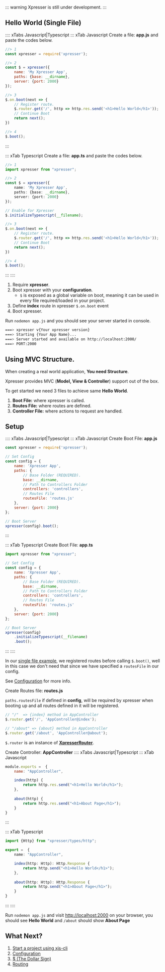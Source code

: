 ::: warning
Xpresser is still under development.
:::

## Hello World (Single File)
:::: xTabs Javascript|Typescript
::: xTab Javascript
Create a file: **app.js** and paste the codes below.
```javascript
//> 1
const xpresser = require('xpresser');

//> 2
const $ = xpresser({
    name: 'My Xpresser App',
    paths: {base: __dirname},
    server: {port: 2000}
});

//> 3
$.on.boot(next => {
    // Register route.
    $.router.get('/', http => http.res.send('<h1>Hello World</h1>'));
    // Continue Boot    
    return next();
})

//> 4
$.boot();
```
:::

::: xTab Typescript
Create a file: **app.ts** and paste the codes below.
```typescript
//> 1
import xpresser from "xpresser";

//> 2
const $ = xpresser({
    name: 'My Xpresser App',
    paths: {base: __dirname},
    server: {port: 2000}
});

// Enable for Xpresser
$.initializeTypescript(__filename);

//> 3
$.on.boot(next => {
    // Register route.
    $.router.get('/', http => http.res.send('<h1>Hello World</h1>'));
    // Continue Boot    
    return next();
})

//> 4
$.boot();
```
:::
::::

1. Require **xpresser**.
2. Boot xpresser with your **configuration**.
    * `$` is exposed as a global variable on boot, meaning it can be used in every file required/loaded in your project.
3. Define **index** route in xpresser `$.on.boot` event 
4. Boot xpresser.

Run ```nodemon app.js``` and you should see your server started in console.
```sh
===> xpresser v{Your xpresser version}
===> Starting {Your App Name}...
===> Server started and available on http://localhost:2000/
===> PORT:2000
```

## Using MVC Structure.
When creating a real world application, **You need Structure**.

Xpresser provides MVC (**Model, View & Controller**) support out of the box.

To get started we need 3 files to achieve same **Hello World**.

1. **Boot File:** where xpresser is called.
2. **Routes File:** where routes are defined.
3. **Controller File:** where actions to request are handled.


## Setup

:::: xTabs Javascript|Typescript
::: xTab Javascript
Create Boot File: **app.js**
```javascript
const xpresser = require('xpresser');

// Set Config
const config = {
    name: 'Xpresser App',
    paths: {
        // Base Folder (REQUIRED).
        base: __dirname,
        // Path to Controllers Folder
        controllers: 'controllers',
        // Routes File
        routesFile: 'routes.js'
    },
    server: {port: 2000}
};

// Boot Server
xpresser(config).boot();
```
:::

::: xTab Typescript
Create Boot File: **app.ts**
```javascript
import xpresser from "xpresser";

// Set Config
const config = {
    name: 'Xpresser App',
    paths: {
        // Base Folder (REQUIRED).
        base: __dirname,
        // Path to Controllers Folder
        controllers: 'controllers',
        // Routes File
        routesFile: 'routes.js'
    },
    server: {port: 2000}
};

// Boot Server
xpresser(config)
    .initializeTypescript(__filename)
    .boot();
```
:::
::::

In our [single file example](#hello-world-single-file), we registered routes before calling `$.boot()`, well in this case we don't need that since we have specified a `routesFile` in our config.

See [Configuration](./configuration/readme.md) for more info.

Create Routes file: **routes.js**

`paths.routesFile` if defined in **config**, will be required by xpresser when booting up and all routes defined in it will be registered.
```javascript
// "/"  => {index} method in AppController
$.router.get('/', 'AppController@index');

// "/about" => {about} method in AppController
$.router.get('/about', 'AppController@about');
```
`$.router` is an instance of [**XpresserRouter**](../router/readme.md).

Create Controller: **AppController**
:::: xTabs Javascript|Typescript
::: xTab Javascript
```javascript
module.exports =  {
    name: "AppController",

    index(http) {
        return http.res.send("<h1>Hello World</h1>");
    },
    
    about(http) {
        return http.res.send("<h1>About Page</h1>");
    }
}
```
:::

::: xTab Typescript
```typescript
import {Http} from "xpresser/types/http";

export =  {
    name: "AppController",

    index(http: Http): Http.Response {
        return http.send("<h1>Hello World</h1>");
    },
    
    about(http: Http): Http.Response {
        return http.send("<h1>About Page</h1>");
    }
}
```
:::
::::

Run `nodemon app.js` and visit [http://localhost:2000](http://localhost:2000) on your browser, you should see **Hello World** and `/about` should show **About Page**


## What Next?

1. [Start a project using xjs-cli](./getting-started.md)
2. [Configuration](./configuration/readme.md)
3. [$ (The Dollar Sign)](./dollar-sign.md)
4. [Routing](./router/readme.md)
